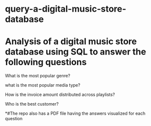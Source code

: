 # query-a-digital-music-store-database

# Analysis of a digital music store database using SQL to answer the following questions

What is the most popular genre?

what is the most popular media type?

How is the invoice amount distributed across 
playlists?

Who is the best customer?

*#The repo also has a PDF file having the answers visualized for each question

